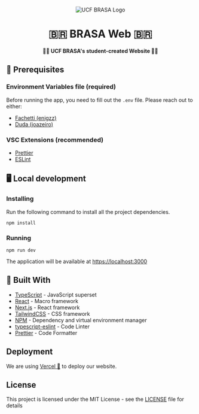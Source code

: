 <div align="center">
  <br>
  <img alt="UCF BRASA Logo" src="https://d3qh8l6tau8lfp.cloudfront.net/brasa-logo.png">
  <h1> 🇧🇷 BRASA Web 🇧🇷</h1>
  <strong>🧑‍💻 UCF BRASA's student-created Website 🧑‍💻 </strong>
</div>

## 📖 Prerequisites

### Environment Variables file (required)

Before running the app, you need to fill out the `.env` file. Please reach out to either:

- [Fachetti (enigzz)](https://discordapp.com/users/294195589820710912)
- [Duda (joazeiro)](https://discordapp.com/users/401588155788296194)

### VSC Extensions (recommended)

- [Prettier](https://marketplace.visualstudio.com/items?itemName=esbenp.prettier-vscode)
- [ESLint](https://marketplace.visualstudio.com/items?itemName=dbaeumer.vscode-eslint)

## 🖥️ Local development

### Installing

Run the following command to install all the project dependencies.

```shell
npm install
```

### Running

```shell
npm run dev
```

The application will be available at [https://localhost:3000](http://localhost:3000)

## 🧰 Built With

- [TypeScript](https://www.typescriptlang.org) - JavaScript superset
- [React](https://react.dev) - Macro framework
- [Next.js](https://nextjs.org) - React framework
- [TailwindCSS](https://tailwindcss.com) - CSS framework
- [NPM](https://www.npmjs.com) - Dependency and virtual environment manager
- [typescript-eslint](https://typescript-eslint.io) - Code Linter
- [Prettier](https://prettier.io) - Code Formatter

## Deployment

We are using [Vercel 🔺](https://vercel.com) to deploy our website.

## License

This project is licensed under the MIT License - see the [LICENSE](LICENSE) file for details
